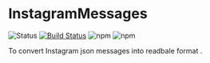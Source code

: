 # InstagramMessages
![Status](https://github.com/silnshadow/InstagramMessages/actions/workflows/Main.yml/badge.svg)
[![Build Status](https://dev.azure.com/pandiyancool/Angular%20Clipboard%20auto/_apis/build/status/Angular%20Clipboard%20auto-CI?branchName=master)](https://dev.azure.com/pandiyancool/Angular%20Clipboard%20auto/_build/latest?definitionId=4&branchName=master) ![npm](https://img.shields.io/npm/dt/angular-clipboard-auto.svg) ![npm](https://img.shields.io/npm/v/angular-clipboard-auto.svg)

To convert Instagram json messages into readbale format .
